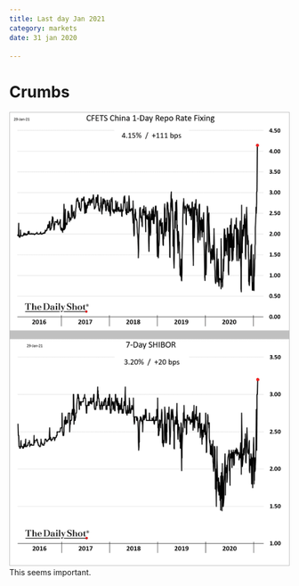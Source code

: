 ```yaml
---
title: Last day Jan 2021
category: markets
date: 31 jan 2020

---
```


# Crumbs

![69d7a0d59413489b83e8fed9aff41b14.png](69d7a0d59413489b83e8fed9aff41b14.png)
This seems important.

